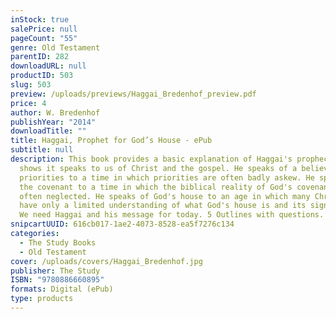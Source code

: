 ```yaml
---
inStock: true
salePrice: null
pageCount: "55"
genre: Old Testament
parentID: 282
downloadURL: null
productID: 503
slug: 503
preview: /uploads/previews/Haggai_Bredenhof_preview.pdf
price: 4
author: W. Bredenhof
publishYear: "2014"
downloadTitle: ""
title: Haggai, Prophet for God’s House - ePub
subtitle: null
description: This book provides a basic explanation of Haggai's prophecy, and
  shows it speaks to us of Christ and the gospel. He speaks of a believer's
  priorities to a time in which priorities are often badly askew. He speaks of
  the covenant to a time in which the biblical reality of God's covenant is
  often neglected. He speaks of God's house to an age in which many Christians
  have only a limited understanding of what God's house is and its significance.
  We need Haggai and his message for today. 5 Outlines with questions.
snipcartUUID: 616cb017-1ae2-4073-8528-ea5f7276c134
categories:
  - The Study Books
  - Old Testament
cover: /uploads/covers/Haggai_Bredenhof.jpg
publisher: The Study
ISBN: "9780886660895"
formats: Digital (ePub)
type: products
---
```

